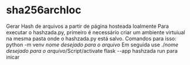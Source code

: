 # sha256archloc
Gerar Hash de arquivos a partir de página hosteada loalmente
Para executar o hashzada.py, primeiro é necessário criar um ambiente virtuiual na mesma pasta onde o hashzada.py está salvo. 
Comandos para isso: python -m venv *nome desejado para o arquivo*
Em seguida use ./*nome desejado para o arquivo*/Script/activate
flask --app hashzada run para inicar

